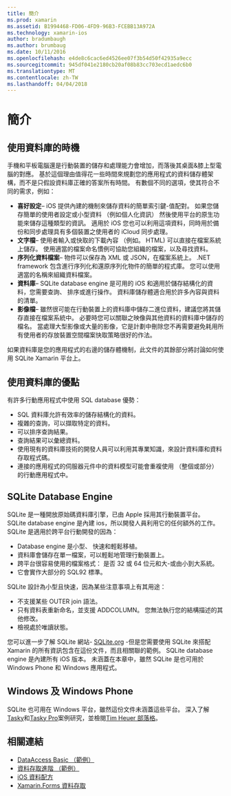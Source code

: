 ```yaml
---
title: 簡介
ms.prod: xamarin
ms.assetid: B1994468-FD06-4FD9-96B3-FCEBB13A972A
ms.technology: xamarin-ios
author: bradumbaugh
ms.author: brumbaug
ms.date: 10/11/2016
ms.openlocfilehash: e4de8c6cac6ed4526ee07f3b54d50f42935a9ecc
ms.sourcegitcommit: 945df041e2180cb20af08b83cc703ecd1aedc6b0
ms.translationtype: MT
ms.contentlocale: zh-TW
ms.lasthandoff: 04/04/2018
---
```

# <a name="introduction"></a>簡介

## <a name="when-to-use-a-database"></a>使用資料庫的時機

手機和平板電腦還是行動裝置的儲存和處理能力會增加，而落後其桌面&amp;膝上型電腦的對應。 基於這個理由值得花一些時間來規劃您的應用程式的資料儲存體架構，而不是只假設資料庫正確的答案所有時間。 有數個不同的選項，使其符合不同的需求，例如：

-  **喜好設定**– iOS 提供內建的機制來儲存資料的簡單索引鍵-值配對。 如果您儲存簡單的使用者設定或小型資料 （例如個人化資訊） 然後使用平台的原生功能來儲存這種類型的資訊。 適用於 iOS 您也可以利用這項資料，同時用於備份和同步處理具有多個裝置之使用者的 iCloud 同步處理。
-  **文字檔**– 使用者輸入或快取的下載內容 （例如。 HTML) 可以直接在檔案系統上儲存。 使用適當的檔案命名慣例可協助您組織的檔案，以及尋找資料。
-  **序列化資料檔案**– 物件可以保存為 XML 或 JSON，在檔案系統上。 .NET framework 包含進行序列化和還原序列化物件的簡單的程式庫。 您可以使用適當的名稱來組織資料檔案。
-  **資料庫**– SQLite database engine 是可用的 iOS 和適用於儲存結構化的資料，您需要查詢、 排序或進行操作。 資料庫儲存體適合用於許多內容與資料的清單。
-  **影像檔**– 雖然很可能在行動裝置上的資料庫中儲存二進位資料，建議您將其儲存直接在檔案系統中。 必要時您可以關聯之映像與其他資料的資料庫中儲存的檔名。 當處理大型影像或大量的影像，它是計劃中刪除您不再需要避免耗用所有使用者的存放裝置空間檔案快取策略很好的作法。


如果資料庫是您的應用程式的右邊的儲存體機制，此文件的其餘部分將討論如何使用 SQLite Xamarin 平台上。

## <a name="advantages-of-using-a-database"></a>使用資料庫的優點

有許多行動應用程式中使用 SQL database 優勢：

-  SQL 資料庫允許有效率的儲存結構化的資料。
-  複雜的查詢，可以擷取特定的資料。
-  可以排序查詢結果。
-  查詢結果可以彙總資料。
-  使用現有的資料庫技術的開發人員可以利用其專業知識，來設計資料庫和資料存取程式碼。
-  連接的應用程式的伺服器元件中的資料模型可能會重複使用 （整個或部分） 的行動應用程式中。


## <a name="sqlite-database-engine"></a>SQLite Database Engine

SQLite 是一種開放原始碼資料庫引擎，已由 Apple 採用其行動裝置平台。 SQLite database engine 是內建 ios，所以開發人員利用它的任何額外的工作。 SQLite 是適用於跨平台行動開發的因為：

-  Database engine 是小型、 快速和輕鬆移植。
-  資料庫會儲存在單一檔案，可以輕鬆地管理行動裝置上。
-  跨平台很容易使用的檔案格式： 是否 32 或 64 位元和大-或由小到大系統。
-  它會實作大部分的 SQL92 標準。


SQLite 設計為小型且快速，因為某些注意事項上有其用途：

-  不支援某些 OUTER join 語法。
-  只有資料表重新命名，並支援 ADDCOLUMN。 您無法執行您的結構描述的其他修改。
-  檢視處於唯讀狀態。


您可以進一步了解 SQLite 網站- [SQLite.org](http://SQLite.org) -但是您需要使用 SQLite 來搭配 Xamarin 的所有資訊包含在這份文件，而且相關聯的範例。 SQLite database engine 是內建所有 iOS 版本。
未涵蓋在本章中，雖然 SQLite 是也可用於 Windows Phone 和 Windows 應用程式。

## <a name="windows-and-windows-phone"></a>Windows 及 Windows Phone

SQLite 也可用在 Windows 平台，雖然這份文件未涵蓋這些平台。
深入了解[Tasky](~/cross-platform/app-fundamentals/building-cross-platform-applications/case-study-tasky.md)和[Tasky Pro](http://docs.xamarin.com/guides/cross-platform/application_fundamentals/building_cross_platform_applications/case_study%3A_tasky)案例研究，並檢閱[Tim Heuer 部落格](http://timheuer.com/blog/archive/2012/06/28/seeding-your-metro-style-app-with-sqlite-database.aspx)。



## <a name="related-links"></a>相關連結

- [DataAccess Basic （範例）](https://github.com/xamarin/mobile-samples/tree/master/DataAccess/Basic)
- [資料存取進階 （範例）](https://github.com/xamarin/mobile-samples/tree/master/DataAccess/Advanced)
- [iOS 資料配方](https://developer.xamarin.com/recipes/ios/data/sqlite/)
- [Xamarin.Forms 資料存取](~/xamarin-forms/app-fundamentals/databases.md)
